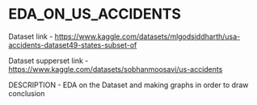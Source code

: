 # EDA_ON_US_ACCIDENTS
Dataset link - https://www.kaggle.com/datasets/mlgodsiddharth/usa-accidents-dataset49-states-subset-of

Dataset supperset link - https://www.kaggle.com/datasets/sobhanmoosavi/us-accidents

DESCRIPTION -
EDA on the Dataset and making graphs in order to draw conclusion
